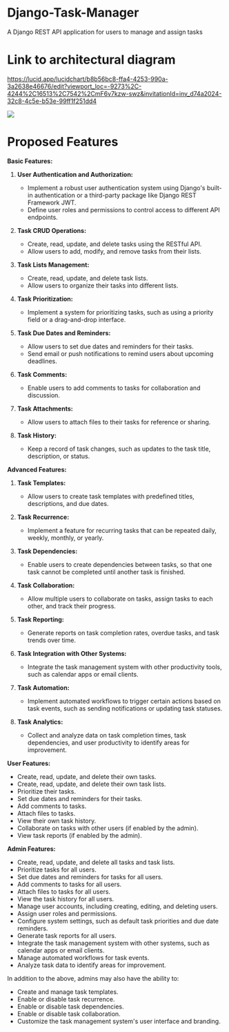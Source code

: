 # Django-Task-Manager
A Django REST API application for users to manage and assign tasks 
# Link to architectural diagram
https://lucid.app/lucidchart/b8b56bc8-ffa4-4253-990a-3a2638e46676/edit?viewport_loc=-9273%2C-4244%2C16513%2C7542%2CmF6v7kzw-swz&invitationId=inv_d74a2024-32c8-4c5e-b53e-99ff1f251dd4

![](https://github.com/Benji918/Django-Task-Manager/blob/main/TASK%20MANAGEMENT%20SYSTEM.jpeg)

# Proposed Features
**Basic Features:**

1. **User Authentication and Authorization:**
   - Implement a robust user authentication system using Django's built-in authentication or a third-party package like Django REST Framework JWT.
   - Define user roles and permissions to control access to different API endpoints.

2. **Task CRUD Operations:**
   - Create, read, update, and delete tasks using the RESTful API.
   - Allow users to add, modify, and remove tasks from their lists.

3. **Task Lists Management:**
   - Create, read, update, and delete task lists.
   - Allow users to organize their tasks into different lists.

4. **Task Prioritization:**
   - Implement a system for prioritizing tasks, such as using a priority field or a drag-and-drop interface.

5. **Task Due Dates and Reminders:**
   - Allow users to set due dates and reminders for their tasks.
   - Send email or push notifications to remind users about upcoming deadlines.

6. **Task Comments:**
   - Enable users to add comments to tasks for collaboration and discussion.

7. **Task Attachments:**
   - Allow users to attach files to their tasks for reference or sharing.

8. **Task History:**
   - Keep a record of task changes, such as updates to the task title, description, or status.

**Advanced Features:**

1. **Task Templates:**
   - Allow users to create task templates with predefined titles, descriptions, and due dates.

2. **Task Recurrence:**
   - Implement a feature for recurring tasks that can be repeated daily, weekly, monthly, or yearly.

3. **Task Dependencies:**
   - Enable users to create dependencies between tasks, so that one task cannot be completed until another task is finished.

4. **Task Collaboration:**
   - Allow multiple users to collaborate on tasks, assign tasks to each other, and track their progress.

5. **Task Reporting:**
   - Generate reports on task completion rates, overdue tasks, and task trends over time.

6. **Task Integration with Other Systems:**
   - Integrate the task management system with other productivity tools, such as calendar apps or email clients.

7. **Task Automation:**
   - Implement automated workflows to trigger certain actions based on task events, such as sending notifications or updating task statuses.

8. **Task Analytics:**
   - Collect and analyze data on task completion times, task dependencies, and user productivity to identify areas for improvement.

**User Features:**

* Create, read, update, and delete their own tasks.
* Create, read, update, and delete their own task lists.
* Prioritize their tasks.
* Set due dates and reminders for their tasks.
* Add comments to tasks.
* Attach files to tasks.
* View their own task history.
* Collaborate on tasks with other users (if enabled by the admin).
* View task reports (if enabled by the admin).

**Admin Features:**

* Create, read, update, and delete all tasks and task lists.
* Prioritize tasks for all users.
* Set due dates and reminders for tasks for all users.
* Add comments to tasks for all users.
* Attach files to tasks for all users.
* View the task history for all users.
* Manage user accounts, including creating, editing, and deleting users.
* Assign user roles and permissions.
* Configure system settings, such as default task priorities and due date reminders.
* Generate task reports for all users.
* Integrate the task management system with other systems, such as calendar apps or email clients.
* Manage automated workflows for task events.
* Analyze task data to identify areas for improvement.

In addition to the above, admins may also have the ability to:

* Create and manage task templates.
* Enable or disable task recurrence.
* Enable or disable task dependencies.
* Enable or disable task collaboration.
* Customize the task management system's user interface and branding.
